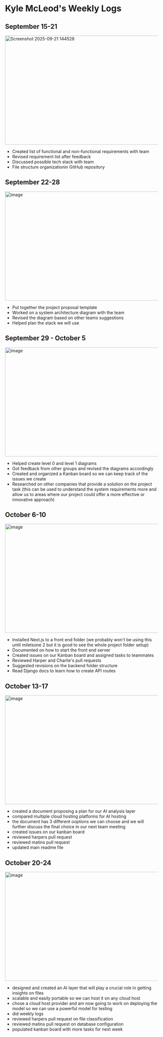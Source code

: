 # Kyle McLeod's Weekly Logs
## September 15-21
<img width="624" height="358" alt="Screenshot 2025-09-21 144528" src="https://github.com/user-attachments/assets/abef3302-eb64-4093-b540-9c8f9dc87dd8" />

- Created list of functional and non-functional requirements with team
- Revised requirement list after feedback
- Discussed possible tech stack with team
- File structure organizationin GitHub repository

## September 22-28
<img width="624" height="358" alt="image" src="https://github.com/user-attachments/assets/a6999f11-c3db-4aa2-9b07-e669e74e2122" />

- Put together the project proposal template
- Worked on a system architecture diagram with the team
- Revised the diagram based on other teams suggestions
- Helped plan the stack we will use

## September 29 - October 5
<img width="624" height="358" alt="image" src="https://github.com/user-attachments/assets/239e9fcd-13e5-4555-b5e4-a13b394b003d" />

- Helped create level 0 and level 1 diagrams
- Got feedback from other groups and revised the diagrams accordingly
- Created and organized a Kanban board so we can keep track of the issues we create
- Researched on other companies that provide a solution on the project task (this can be used to understand the system requirements more and allow us to areas where our project could offer a more effective or innovative approach)

## October 6-10
<img width="624" height="358" alt="image" src="https://github.com/user-attachments/assets/7fca0375-5f18-4cc4-b697-c69d39765a72" />

- Installed Next.js to a front end folder (we probably won't be using this until miletsone 2 but it is good to see the whole project folder setup)
- Documented on how to start the front end server
- Created issues on our Kanban board and assigned tasks to teammates
- Reviewed Harper and Charlie's pull requests
- Suggested revisions on the backend folder structure
- Read Django docs to learn how to create API routes

## October 13-17
<img width="624" height="358" alt="image" src="https://github.com/user-attachments/assets/023f0d28-72e4-4251-8409-b422113aea29" />

- created a document proposing a plan for our AI analysis layer
- compared multiple cloud hosting platforms for AI hosting
- the document has 3 different ooptions we can choose and we will further discuss the final choice in our next team meeting
- created issues on our kanban board
- reviewed harpers pull request
- reviewed matins pull request
- updated main readme file

## October 20-24
<img width="624" height="358" alt="image" src="https://github.com/user-attachments/assets/d7c0fedd-f40c-41e3-85f2-eca0af9093c7" />

- designed and created an AI layer that will play a crucial role in getting insights on files
- scalable and easily portable so we can host it on any cloud host
- chose a cloud host provider and am now going to work on deploying the model so we can use a powerful model for testing
- did weekly logs
- reviewed harpers pull request on file classification
- reviewed matins pull request on database configuration
- populated kanban board with more tasks for next week
